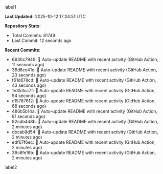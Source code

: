 
label1 
<!-- ACTIVITY_START -->
**Last Updated:** 2025-10-12 17:24:51 UTC

**Repository Stats:**
- Total Commits: 81749
- Last Commit: 12 seconds ago

**Recent Commits:**
- 6930c7949: 🤖 Auto-update README with recent activity (GitHub Action, 11 seconds ago)
- 36d8cc41e: 🤖 Auto-update README with recent activity (GitHub Action, 23 seconds ago)
- f61d678cd: 🤖 Auto-update README with recent activity (GitHub Action, 43 seconds ago)
- 1e353cc7f: 🤖 Auto-update README with recent activity (GitHub Action, 54 seconds ago)
- c15787612: 🤖 Auto-update README with recent activity (GitHub Action, 68 seconds ago)
- 486b5b14a: 🤖 Auto-update README with recent activity (GitHub Action, 81 seconds ago)
- 82cdb4d8b: 🤖 Auto-update README with recent activity (GitHub Action, 2 minutes ago)
- dbcab9d54: 🤖 Auto-update README with recent activity (GitHub Action, 2 minutes ago)
- edf67f6ec: 🤖 Auto-update README with recent activity (GitHub Action, 2 minutes ago)
- 39c8fe16b: 🤖 Auto-update README with recent activity (GitHub Action, 2 minutes ago)
<!-- ACTIVITY_END -->

label2
